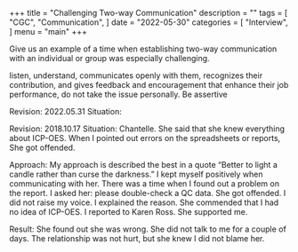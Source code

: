 +++
title = "Challenging Two-way Communication"
description = ""
tags = [
    "CGC",
    "Communication",
]
date = "2022-05-30"
categories = [
    "Interview",
]
menu = "main"
+++

Give us an example of a time when establishing two-way communication with an individual or group was especially challenging.

<key words> listen, understand, communicates openly with them, recognizes their contribution, and gives feedback and encouragement that enhance their job performance, do not take the issue personally.
Be assertive


Revision: 2022.05.31
Situation: 


Revision: 2018.10.17
Situation: Chantelle. 
She said that she knew everything about ICP-OES. When I pointed out errors on the spreadsheets or reports, She got offended.

Approach:
My approach is described the best in a quote “Better to light a candle rather than curse the darkness.”  I kept myself positively when communicating with her.  There was a time when I found out a problem on the report.  I asked her: please double-check a QC data. She got offended. I did not raise my voice.  I explained the reason. She commended that I had no idea of ICP-OES. I reported to Karen Ross.  She supported me.

Result:
She found out she was wrong.  She did not talk to me for a couple of days.  The relationship was not hurt, but she knew I did not blame her.

